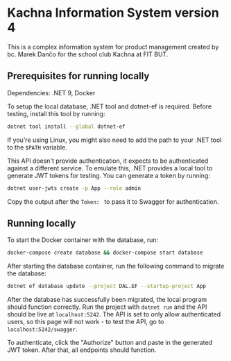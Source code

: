 
# Kachna Information System version 4

This is a complex information system for product management created by bc. Marek Dančo for the
school club Kachna at FIT BUT.

## Prerequisites for running locally

Dependencies: .NET 9, Docker

To setup the local database, .NET tool and dotnet-ef is required. Before testing, install this tool
by running:

```bash
dotnet tool install --global dotnet-ef
```

If you're using Linux, you might also need to add the path to your .NET tool to the `$PATH` variable.

This API doesn't provide authentication, it expects to be authenticated against a different service.
To emulate this, .NET provides a local tool to generate JWT tokens for testing. You can generate a
token by running:

```bash
dotnet user-jwts create -p App --role admin
```

Copy the output after the `Token: ` to pass it to Swagger for authentication.

## Running locally

To start the Docker container with the database, run:

```bash
docker-compose create database && docker-compose start database
```

After starting the database container, run the following command to migrate the database:

```bash
dotnet ef database update --project DAL.EF --startup-project App
```

After the database has successfully been migrated, the local program should function correctly. Run
the project with `dotnet run` and the API should be live at `localhost:5242`. The API is set to only
allow authenticated users, so this page will not work - to test the API, go to
`localhost:5242/swagger`.

To authenticate, click the "Authorize" button and paste in the generated JWT token. After that, all
endpoints should function.


